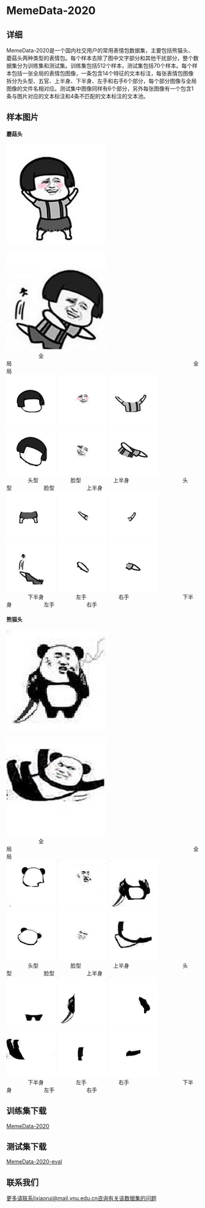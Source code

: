 # MemeData-2020
## 详细
MemeData-2020是一个国内社交用户的常用表情包数据集，主要包括熊猫头、蘑菇头两种类型的表情包。每个样本去除了图中文字部分和其他干扰部分，整个数据集分为训练集和测试集。训练集包括512个样本，测试集包括70个样本。每个样本包括一张全局的表情包图像，一条包含14个特征的文本标注，每张表情包图像拆分为头型、五官、上半身、下半身、左手和右手6个部分，每个部分图像与全局图像的文件名相对应。测试集中图像同样有6个部分，另外每张图像有一个包含1条与图片对应的文本标注和4条不匹配的文本标注的文本池。
## 样本图片
#### 蘑菇头
![Image text](https://github.com/fesfa/MemeGAN/blob/main/images/453_global.jpg)&emsp;&emsp;&emsp;&emsp;&emsp;&emsp;&emsp;&emsp;&emsp;&emsp;&emsp;&emsp;&emsp;&emsp;&emsp;&emsp;&emsp;&emsp;![Image text](https://github.com/fesfa/MemeGAN/blob/main/images/026_global.jpg)   
&emsp;&emsp;&emsp;&emsp;&emsp;&emsp;全局&emsp;&emsp;&emsp;&emsp;&emsp;&emsp;&emsp;&emsp;&emsp;&emsp;&emsp;&emsp;&emsp;&emsp;&emsp;&emsp;&emsp;&emsp;&emsp;&emsp;&emsp;&emsp;&emsp;&emsp;&emsp;&emsp;&emsp;&emsp;&emsp;&emsp;&emsp;&emsp;&emsp;&emsp;全局  
![Image text](https://github.com/fesfa/MemeGAN/blob/main/images/453_head.jpg)  ![Image text](https://github.com/fesfa/MemeGAN/blob/main/images/453_face.jpg)  ![Image text](https://github.com/fesfa/MemeGAN/blob/main/images/453_upbody.jpg)&emsp;&emsp;&emsp;&emsp;&emsp;&emsp;![Image text](https://github.com/fesfa/MemeGAN/blob/main/images/026_head.jpg)  ![Image text](https://github.com/fesfa/MemeGAN/blob/main/images/026_face.jpg)  ![Image text](https://github.com/fesfa/MemeGAN/blob/main/images/026_upbody.jpg)  
&emsp;&emsp;&emsp;&emsp;头型&emsp;&emsp;&emsp;&emsp;&emsp;&emsp;脸型&emsp;&emsp;&emsp;&emsp;&emsp;&emsp;上半身&emsp;&emsp;&emsp;&emsp;&emsp;&emsp;&emsp;&emsp;&emsp;&emsp;头型&emsp;&emsp;&emsp;&emsp;&emsp;&emsp;脸型&emsp;&emsp;&emsp;&emsp;&emsp;&emsp;上半身  
![Image text](https://github.com/fesfa/MemeGAN/blob/main/images/453_downbody.jpg)  ![Image text](https://github.com/fesfa/MemeGAN/blob/main/images/453_lefthand.jpg)  ![Image text](https://github.com/fesfa/MemeGAN/blob/main/images/453_righthand.jpg)&emsp;&emsp;&emsp;&emsp;&emsp;&emsp;![Image text](https://github.com/fesfa/MemeGAN/blob/main/images/026_downbody.jpg)  ![Image text](https://github.com/fesfa/MemeGAN/blob/main/images/026_lefthand.jpg)  ![Image text](https://github.com/fesfa/MemeGAN/blob/main/images/026_righthand.jpg)  
&emsp;&emsp;&emsp;&emsp;下半身&emsp;&emsp;&emsp;&emsp;&emsp;&emsp;左手&emsp;&emsp;&emsp;&emsp;&emsp;&emsp;右手&emsp;&emsp;&emsp;&emsp;&emsp;&emsp;&emsp;&emsp;&emsp;&emsp;下半身&emsp;&emsp;&emsp;&emsp;&emsp;&emsp;左手&emsp;&emsp;&emsp;&emsp;&emsp;&emsp;右手     
#### 熊猫头
![Image text](https://github.com/fesfa/MemeGAN/blob/main/images/110_global.jpg)&emsp;&emsp;&emsp;&emsp;&emsp;&emsp;&emsp;&emsp;&emsp;&emsp;&emsp;&emsp;&emsp;&emsp;&emsp;&emsp;&emsp;&emsp;![Image text](https://github.com/fesfa/MemeGAN/blob/main/images/319_global.jpg)  
&emsp;&emsp;&emsp;&emsp;&emsp;&emsp;全局&emsp;&emsp;&emsp;&emsp;&emsp;&emsp;&emsp;&emsp;&emsp;&emsp;&emsp;&emsp;&emsp;&emsp;&emsp;&emsp;&emsp;&emsp;&emsp;&emsp;&emsp;&emsp;&emsp;&emsp;&emsp;&emsp;&emsp;&emsp;&emsp;&emsp;&emsp;&emsp;&emsp;&emsp;全局  
![Image text](https://github.com/fesfa/MemeGAN/blob/main/images/110_head.jpg)  ![Image text](https://github.com/fesfa/MemeGAN/blob/main/images/110_face.jpg)  ![Image text](https://github.com/fesfa/MemeGAN/blob/main/images/110_upbody.jpg)&emsp;&emsp;&emsp;&emsp;&emsp;&emsp;![Image text](https://github.com/fesfa/MemeGAN/blob/main/images/319_head.jpg)  ![Image text](https://github.com/fesfa/MemeGAN/blob/main/images/319_face.jpg)  ![Image text](https://github.com/fesfa/MemeGAN/blob/main/images/319_upbody.jpg)  
&emsp;&emsp;&emsp;&emsp;头型&emsp;&emsp;&emsp;&emsp;&emsp;&emsp;脸型&emsp;&emsp;&emsp;&emsp;&emsp;&emsp;上半身&emsp;&emsp;&emsp;&emsp;&emsp;&emsp;&emsp;&emsp;&emsp;&emsp;头型&emsp;&emsp;&emsp;&emsp;&emsp;&emsp;脸型&emsp;&emsp;&emsp;&emsp;&emsp;&emsp;上半身  
![Image text](https://github.com/fesfa/MemeGAN/blob/main/images/110_downbody.jpg)  ![Image text](https://github.com/fesfa/MemeGAN/blob/main/images/110_lefthand.jpg)  ![Image text](https://github.com/fesfa/MemeGAN/blob/main/images/110_righthand.jpg)&emsp;&emsp;&emsp;&emsp;&emsp;&emsp;![Image text](https://github.com/fesfa/MemeGAN/blob/main/images/319_downbody.jpg)  ![Image text](https://github.com/fesfa/MemeGAN/blob/main/images/319_lefthand.jpg)  ![Image text](https://github.com/fesfa/MemeGAN/blob/main/images/319_righthand.jpg)  
&emsp;&emsp;&emsp;&emsp;下半身&emsp;&emsp;&emsp;&emsp;&emsp;&emsp;左手&emsp;&emsp;&emsp;&emsp;&emsp;&emsp;右手&emsp;&emsp;&emsp;&emsp;&emsp;&emsp;&emsp;&emsp;&emsp;&emsp;下半身&emsp;&emsp;&emsp;&emsp;&emsp;&emsp;左手&emsp;&emsp;&emsp;&emsp;&emsp;&emsp;右手        
## 训练集下载
[MemeData-2020](https://github.com/fesfa/MemeGAN/blob/main/MemeData-2020.rar)
## 测试集下载
[MemeData-2020-eval](https://github.com/fesfa/MemeGAN/blob/main/MemeGAN-2020-eval.rar)
## 联系我们
更多请联系lixiaorui@mail.ynu.edu.cn咨询有关该数据集的问题
